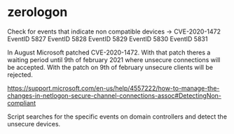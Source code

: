 # zerologon
Check for events that indicate non compatible devices -> CVE-2020-1472
EventID 5827 EventID 5828 EventID 5829 EventID 5830 EventID 5831

In August Microsoft patched CVE-2020-1472. With that patch theres a waiting period until 9th of february 2021 where unsecure connections will be accepted. 
With the patch on 9th of february unsecure clients will be rejected.

https://support.microsoft.com/en-us/help/4557222/how-to-manage-the-changes-in-netlogon-secure-channel-connections-assoc#DetectingNon-compliant

Script searches for the specific events on domain controllers and detect the unsecure devices.

